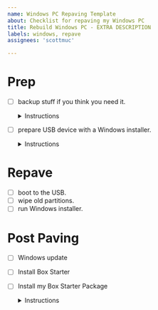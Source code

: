 ```yaml
---
name: Windows PC Repaving Template
about: Checklist for repaving my Windows PC
title: Rebuild Windows PC - EXTRA DESCRIPTION
labels: windows, repave
assignees: 'scottmuc'

---
```

# Prep

- [ ] backup stuff if you think you need it. <details>
  <summary>Instructions</summary>

  * Desktop
  * Downloads
  * Documents
</details>

- [ ] prepare USB device with a Windows installer. <details>
  <summary>Instructions</summary>
  
  Here's my [primary influence][primary-influence].

  [primary-influence]: http://forum.notebookreview.com/threads/guide-clean-install-windows-10-after-m-2-nvme-ssd-upgrade.787420/
</details>

# Repave

- [ ] boot to the USB.
- [ ] wipe old partitions.
- [ ] run Windows installer.

# Post Paving

- [ ] Windows update
- [ ] Install Box Starter
- [ ] Install my Box Starter Package <details>
  <summary>Instructions</summary>
  
  Thanks [Rich Turner][rich-turner-boxstarter] for your excellent example!

  [rich-turner-boxstarter]: https://gist.github.com/bitcrazed/c788f9dcf1d630340a19

  Launch Powershell with elevated privileges:

  ```
  Set-ExecutionPolicy Unrestricted
  . { iwr -useb https://boxstarter.org/bootstrapper.ps1 } | iex; get-boxstarter -Force
  Install-BoxstarterPackage -DisableReboots -PackageName https://raw.githubusercontent.com/scottmuc/infrastructure/master/boxstarter.txt
  ```
</details>


<!--- 
From: https://gist.github.com/pierrejoubert73/902cc94d79424356a8d20be2b382e1ab
<details>
  <summary>Instructions</summary>
  
  ## Heading
  1. A numbered
  2. list
     * With some
     * Sub bullets
</details>

-->